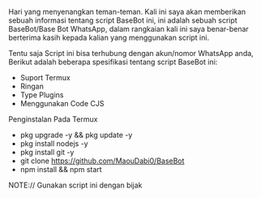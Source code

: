    Hari yang menyenangkan teman-teman. Kali ini saya akan memberikan sebuah informasi tentang script BaseBot ini, ini adalah sebuah script BaseBot/Base Bot WhatsApp, dalam rangkaian kali ini saya benar-benar berterima kasih kepada kalian yang menggunakan script ini.

Tentu saja Script ini bisa terhubung dengan akun/nomor WhatsApp anda, Berikut adalah beberapa spesifikasi tentang script BaseBot ini:

- Suport Termux
- Ringan
- Type Plugins
- Menggunakan Code CJS

Penginstalan Pada Termux
- pkg upgrade -y && pkg update -y
- pkg install nodejs -y
- pkg install git -y
- git clone https://github.com/MaouDabi0/BaseBot
- npm install && npm start

NOTE:// Gunakan script ini dengan bijak
